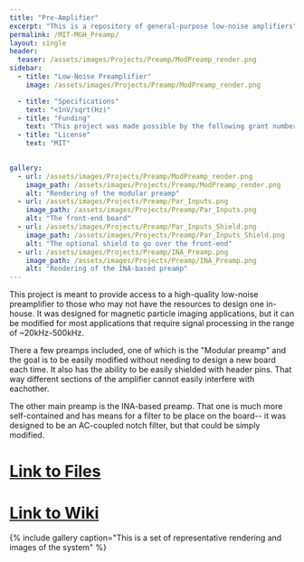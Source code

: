 ```yaml
---
title: "Pre-Amplifier"
excerpt: "This is a repository of general-purpose low-noise amplifiers"
permalink: /MIT-MGH_Preamp/
layout: single
header:
  teaser: /assets/images/Projects/Preamp/ModPreamp_render.png
sidebar:
  - title: "Low-Noise Preamplifier"
    image: /assets/images/Projects/Preamp/ModPreamp_render.png

  - title: "Specifications"
    text: "<1nV/sqrt(Hz)"
  - title: "Funding"
    text: "This project was made possible by the following grant numbers: NIBIB U01EB025121 NIMH R24106053 and NSF GRFP 1122374"
  - title: "License"
    text: "MIT"

    
gallery:
  - url: /assets/images/Projects/Preamp/ModPreamp_render.png
    image_path: /assets/images/Projects/Preamp/ModPreamp_render.png
    alt: "Rendering of the modular preamp"
  - url: /assets/images/Projects/Preamp/Par_Inputs.png
    image_path: /assets/images/Projects/Preamp/Par_Inputs.png
    alt: "The front-end board"
  - url: /assets/images/Projects/Preamp/Par_Inputs_Shield.png
    image_path: /assets/images/Projects/Preamp/Par_Inputs_Shield.png
    alt: "The optional shield to go over the front-end"
  - url: /assets/images/Projects/Preamp/INA_Preamp.png
    image_path: /assets/images/Projects/Preamp/INA_Preamp.png
    alt: "Rendering of the INA-based preamp"
---
```


This project is meant to provide access to a high-quality low-noise preamplifier to those who may not have the resources to design one in-house. It was designed for magnetic particle imaging applications, but it can be modified for most applications that require signal processing in the range of ~20kHz-500kHz.

There a few preamps included, one of which is the "Modular preamp" and the goal is to be easily modified without needing to design a new board each time. It also has the ability to be easily shielded with header pins. That way different sections of the amplifier cannot easily interfere with eachother. 

The other main preamp is the INA-based preamp. That one is much more self-contained and has means for a filter to be place on the board-- it was designed to be an AC-coupled notch filter, but that could be simply modified. 
 
# [Link to Files](https://github.com/OS-MPI/MPI_Preamp)
# [Link to Wiki](https://github.com/OS-MPI/MPI_Preamp/wiki)

{% include gallery caption="This is a set of representative rendering and images of the system" %}








